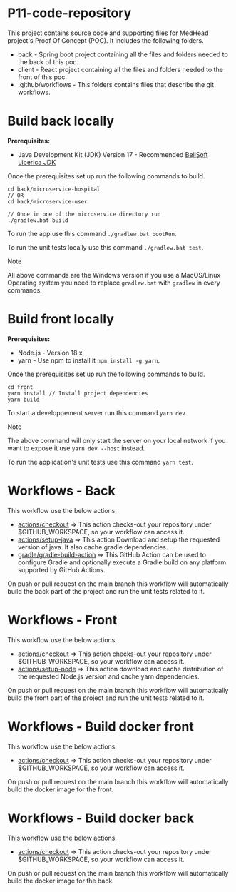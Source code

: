 # P11-code-repository

This project contains source code and supporting files for MedHead project's Proof Of Concept (POC). It includes the following folders.

- back - Spring boot project containing all the files and folders needed to the back of this poc.
- client - React project containing all the files and folders needed to the front of this poc.
- .github/workflows - This folders contains files that describe the git workflows.

# Build back locally

**Prerequisites:**
- Java Development Kit (JDK) Version 17 - Recommended [BellSoft Liberica JDK](https://bell-sw.com/pages/downloads/#/java-17-lts)

Once the prerequisites set up run the following commands to build.
```
cd back/microservice-hospital
// OR
cd back/microservice-user

// Once in one of the microservice directory run
./gradlew.bat build
```

To run the app use this command `./gradlew.bat bootRun`.

To run the unit tests locally use this command `./gradlew.bat test`.

> [!NOTE]
> All above commands are the Windows version if you use a MacOS/Linux Operating system you need to replace `gradlew.bat` with `gradlew` in every commands.

# Build front locally

**Prerequisites:**
- Node.js - Version 18.x
- yarn - Use npm to install it `npm install -g yarn`.

Once the prerequisites set up run the following commands to build.
```
cd front
yarn install // Install project dependencies
yarn build
```

To start a developpement server run this command `yarn dev`.

> [!NOTE]
> The above command will only start the server on your local network if you want to expose it use `yarn dev --host` instead.

To run the application's unit tests use this command `yarn test`.

# Workflows - Back

This workflow use the below actions.

- [actions/checkout](https://github.com/actions/checkout) => This action checks-out your repository under $GITHUB_WORKSPACE, so your workflow can access it.
- [actions/setup-java](https://github.com/actions/setup-java) => This action Download and setup the requested version of java. It also cache gradle dependencies.
- [gradle/gradle-build-action](https://github.com/gradle/gradle-build-action) => This GitHub Action can be used to configure Gradle and optionally execute a Gradle build on any platform supported by GitHub Actions.

On push or pull request on the main branch this workflow will automatically build the back part of the project and run the unit tests related to it.

# Workflows - Front

This workflow use the below actions.

- [actions/checkout](https://github.com/actions/checkout) => This action checks-out your repository under $GITHUB_WORKSPACE, so your workflow can access it.
- [actions/setup-node](https://github.com/actions/setup-node) => This action download and cache distribution of the requested Node.js version and cache yarn dependencies.

On push or pull request on the main branch this workflow will automatically build the front part of the project and run the unit tests related to it.

# Workflows - Build docker front

This workflow use the below actions.

- [actions/checkout](https://github.com/actions/checkout) => This action checks-out your repository under $GITHUB_WORKSPACE, so your workflow can access it.

On push or pull request on the main branch this workflow will automatically build the docker image for the front.

# Workflows - Build docker back

This workflow use the below actions.

- [actions/checkout](https://github.com/actions/checkout) => This action checks-out your repository under $GITHUB_WORKSPACE, so your workflow can access it.

On push or pull request on the main branch this workflow will automatically build the docker image for the back.